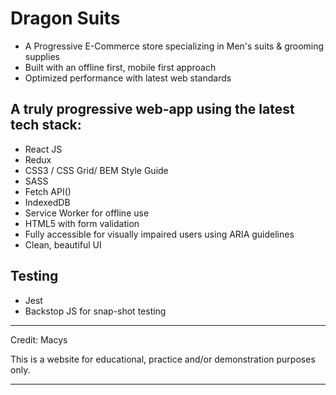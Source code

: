 # Dragon Suits

- A Progressive E-Commerce store specializing in Men's suits & grooming supplies
- Built with an offline first, mobile first approach
- Optimized performance with latest web standards

## A truly progressive web-app using the latest tech stack:

- React JS
- Redux
- CSS3 / CSS Grid/ BEM Style Guide
- SASS
- Fetch API()
- IndexedDB
- Service Worker for offline use
- HTML5 with form validation
- Fully accessible for visually impaired users using ARIA guidelines
- Clean, beautiful UI

## Testing
- Jest
- Backstop JS for snap-shot testing

***
Credit:
Macys

This is a website for educational, practice and/or demonstration purposes only.
***

